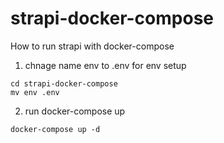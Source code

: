 # strapi-docker-compose

How to run strapi with docker-compose
1. chnage name env to .env for env setup
```
cd strapi-docker-compose
mv env .env
```
2. run docker-compose up
```
docker-compose up -d
```
